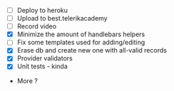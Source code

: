 - [ ] Deploy to heroku
- [ ] Upload to best.telerikacademy
- [ ] Record video
- [x] Minimize the amount of handlebars helpers
- [ ] Fix some templates used for adding/editing
- [x] Erase db and create new one with all-valid records
- [x] Provider validators
- [x] Unit tests - kinda
- More ?
